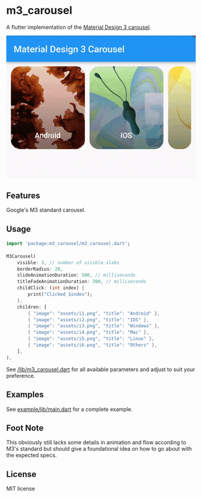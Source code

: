 # m3_carousel

A flutter implementation of the [Material Design 3 carousel](https://m3.material.io/components/carousel/overview).

![](/extras/sample.gif)

## Features

Google's M3 standard carousel.

## Usage

```dart
import 'package:m3_carousel/m3_carousel.dart';

M3Carousel(
    visible: 3, // number of visible slabs
    borderRadius: 20,
    slideAnimationDuration: 500, // milliseconds
    titleFadeAnimationDuration: 300, // milliseconds
    childClick: (int index) {
        print("Clicked $index");
    },
    children: [
        { "image": "assets/i1.png", "title": "Android" },
        { "image": "assets/i2.png", "title": "IOS" },
        { "image": "assets/i3.png", "title": "Windows" },
        { "image": "assets/i4.png", "title": "Mac" },
        { "image": "assets/i5.png", "title": "Linux" },
        { "image": "assets/i6.png", "title": "Others" },
    ],
),
```
See [/lib/m3_carousel.dart](/lib/m3_carousel.dart) for all available parameters and adjust to 
suit your preference.

## Examples

See [example/lib/main.dart](example/lib/main.dart) for a complete example.

## Foot Note

This obviously still lacks some details in animation and flow according to M3's standard but 
should give a foundational idea on how to go about with the expected specs.

## License

MIT license
